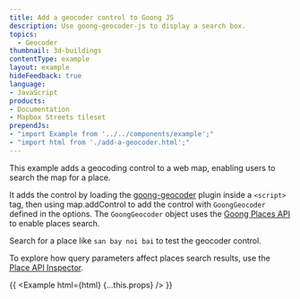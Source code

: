```yaml
---
title: Add a geocoder control to Goong JS
description: Use goong-geocoder-js to display a search box.
topics:
  - Geocoder
thumbnail: 3d-buildings
contentType: example
layout: example
hideFeedback: true
language:
- JavaScript
products:
- Documentation
- Mapbox Streets tileset
prependJs:
- "import Example from '../../components/example';"
- "import html from './add-a-geocoder.html';"
---
```


This example adds a geocoding control to a web map, enabling users to search the map for a place.

It adds the control by loading the [goong-geocoder](https://github.com/goong-io/goong-geocoder-js) plugin inside a `<script>` tag, then using map.addControl to add the control with `GoongGeocoder` defined in the options. The `GoongGeocoder` object uses the [Goong Places API](https://docs.goong.io/docs/rest/place/) to enable places search.

Search for a place like `san bay noi bai` to test the geocoder control.

To explore how query parameters affect places search results, use the [Place API Inspector](https://inspector.goong.io/#!/Place/get_Place_AutoComplete).


{{ <Example html={html} {...this.props} /> }}

